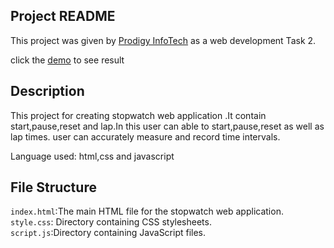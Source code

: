 ## Project README

This project was given by [Prodigy InfoTech](https://prodigyinfotech.dev/) as a web development Task 2.

click the [demo](http://127.0.0.1:5500/index.html) to see result

## Description
   This project for creating stopwatch web application .It contain start,pause,reset and lap.In this user can able to start,pause,reset as well as lap times.
   user can accurately measure and record time intervals.

Language used: html,css and javascript

## File Structure
```index.html```:The main HTML file for the stopwatch web application.</br>
```style.css```: Directory containing CSS stylesheets.</br>
```script.js```:Directory containing JavaScript files.
